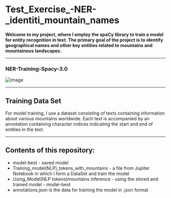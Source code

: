 # Test_Exercise_-NER-_identiti_mountain_names
**Welcome to my project, where I employ the spaCy library to train a model for entity recognition in text. The primary goal of the project is to identify geographical names and other key entities related to mountains and mountainous landscapes.**

---
### NER-Training-Spacy-3.0
![image](https://github.com/boghtml/Test_Exercise_-NER-_identiti_mountain_names/assets/119760440/cf0bc272-52dc-4910-a619-ea4b63442f9c)

---

## Training Data Set
For model training, I use a dataset consisting of texts containing information about various mountains worldwide. Each text is accompanied by an annotation containing character indices indicating the start and end of entities in the text.

---

## Contents of this repository:
- model-best - saved model
- Training_model(NLP)_tokens_with_mountains - a file from Jupiter Notebook in which I form a DataSet and train the model
- Using_Model(NLP tokens)mountains inference - using the stored and trained model - model-best
- annotations.json is the data for training the model in .json format
